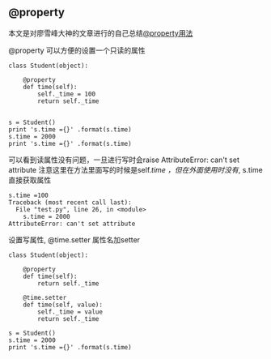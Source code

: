 ## @property

本文是对廖雪峰大神的文章进行的自己总结[@property用法](https://www.liaoxuefeng.com/wiki/1016959663602400/1017502538658208#0)

@property 可以方便的设置一个只读的属性

```
class Student(object):

    @property
    def time(self):
        self._time = 100
        return self._time


s = Student()
print 's.time ={}' .format(s.time)
s.time = 2000
print 's.time ={}' .format(s.time)

```

可以看到读属性没有问题，一旦进行写时会raise AttributeError: can't set attribute
注意这里在方法里面写的时候是self._time ，但在外面使用时没有_, s.time直接获取属性

```
s.time =100
Traceback (most recent call last):
  File "test.py", line 26, in <module>
    s.time = 2000
AttributeError: can't set attribute
```

设置写属性, @time.setter 属性名加setter
```
class Student(object):

    @property
    def time(self):
        return self._time

    @time.setter
    def time(self, value):
        self._time = value
        return self._time

s = Student()
s.time = 2000
print 's.time ={}' .format(s.time)
```
